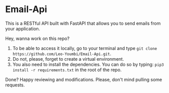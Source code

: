 # Email-Api  
This is a RESTful API built with FastAPI that allows you to send emails from your application.  

Hey, wanna work on this repo?  
1. To be able to access it locally, go to your terminal and type `git clone https://github.com/Leo-Youmbi/Email-Api.git`.  
2. Do not, please, forget to create a virtual environment.  
3. You also need to install the dependencies. You can do so by typing: `pip3 install -r requirements.txt` in the root of the repo.  
  
Done? Happy reviewing and modifications. Please, don't mind pulling some requests.
